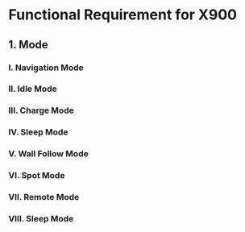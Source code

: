 # Functional Requirement for X900

## 1. Mode

### I. Navigation Mode






### II. Idle Mode
### III. Charge Mode
### IV. Sleep Mode
### V. Wall Follow Mode
### VI. Spot Mode
### VII. Remote Mode
### VIII. Sleep Mode
